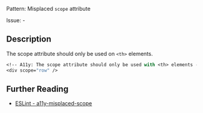 Pattern: Misplaced `scope` attribute

Issue: -

## Description

The scope attribute should only be used on `<th>` elements.

```sv
<!-- A11y: The scope attribute should only be used with <th> elements -->
<div scope="row" />
```

## Further Reading

* [ESLint - a11y-misplaced-scope](https://svelte.dev/docs#accessibility-warnings-a11y-misplaced-scope)